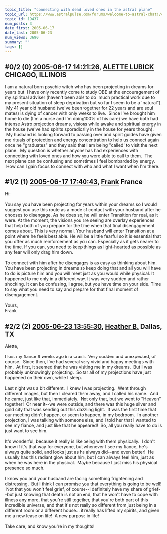 ```yaml
---
topic_title: "connecting with dead loved ones in the astral plane"
topic_url: https://www.astralpulse.com/forums/welcome-to-astral-chat!/connecting-with-dead-loved-ones-in-the-astral-plane
topic_id: 19437
num_posts: 3
date_first: 2005-06-17
date_last: 2005-06-23
num_views: 3690
summary: ""
tags: []
---
```


## \#0/2 (0) [2005-06-17 14:21:26](https://www.astralpulse.com/forums/index.php?msg=166977), [ALETTE LUBICK](https://www.astralpulse.com/forums/profile/?u=9265) CHICAGO, ILLINOIS ##
<section>
I am a natural born psychic witch who has been projecting in dreams for years but  I have only recently come to study OBE at the encouragement of my spiritual adviser (haven't been able to do  much practical work due to my present situation of sleep deprivation but so far I seem to be a 'natural").  My 41 year old husband (we've been together for 22 years and are soul mates) is dying of cancer with only weeks to live.  Since I've brought him home to die (I'm a nurse and I'm doing100% of his care) we have both had intense Astro projection dreams, visions while awake and spiritual energy in the house (we've had spirits sporadically in the house for years though).  My husband is looking forward to passing over and spirit guides have given me rituals of protection and energy concentration to help us connect again once he "graduates" and they said that I am being "called' to visit the next plane.  My question is whether anyone has had experiences with connecting with loved ones and how you were able to call to them.  The next plane can be confusing and sometimes I feel bombarded by energy.  How can I gain focus to connect with who and what I want when I'm there.
</section>

## \#1/2 (1) [2005-06-17 17:40:43](https://www.astralpulse.com/forums/index.php?msg=166999), [Frank](https://www.astralpulse.com/forums/profile/?u=359) France ##
<section>
Hi:
<br>
<br>
You say you have been projecting for years within your dreams so I would suggest you use this route as a mode of contact with your husband after he chooses to disengage. As he does so, he will enter Transition for real, as it were. At the moment, the visions you are seeing are overlay experiences that help both of you prepare for the time when that final disengagement comes about. This is very normal. Your husband will enter Transition at a point where he feels best able. He will be a little fearful so it is essential that you offer as much reinforcement as you can. Especially as it gets nearer to the time. If you can, you need to keep things as light-hearted as possible as any fear will only drag him down.
<br>
<br>
To connect with him after he disengages is as easy as thinking about him. You have been projecting in dreams so keep doing that and all you will have to do is picture him and you will meet just as you would while physical. It happened to me only in a different way. It was very sudden and rather shocking. It can be confusing, I agree, but you have time on your side. Time to say what you need to say and prepare for that final moment of disengagement.
<br>
<br>
Yours,
<br>
Frank
</section>

## \#2/2 (2) [2005-06-23 13:55:30](https://www.astralpulse.com/forums/index.php?msg=167696), [Heather B.](https://www.astralpulse.com/forums/profile/?u=9289) Dallas, TX ##
<section>
Alette,
<br>
<br>
I lost my fiance 8 weeks ago in a crash.  Very sudden and unexpected, of course.  Since then, I've had several very vivid and happy meetings with him.  At first, it seemed that he was visiting me in my dreams.  But I was probably unknowingly projecting.  So far all of my projections have just happened on their own, while I sleep.
<br>
<br>
Last night was a bit different.  I knew I was projecting.  Went through different images, but then I cleared them away, and I called his name.  And he came, just like that, immediately.  Not only that, but we went to "Heaven" together!  Or near it--we were outside, and there was this huge silver and gold city that was sending out this dazzling light.  It was the first time that our meeting didn't happen, or seem to happen, in my bedroom.  In another projection, I was talking with someone else, and I told her that I wanted to see my fiance, and just like that he appeared!  So, all you really have to do is just want to see him.
<br>
<br>
It's wonderful, because it really is like being with them physically.  I don't know if it's that way for everyone, but whenever I see my fiance, he's always quite solid, and looks just as he always did--and even better!  He usually has this radiant glow about him, but I can always feel him, just as when he was here in the physical.  Maybe because I just miss his physical presence so much.
<br>
<br>
I know you and your husband are facing something frightening and distressing.  But I think I can promise you that everything is going to be well!  Not that you won't feel grief, of course--I definitely have my share of grief--but just knowing that death is not an end, that he won't have to cope with illness any more, that you're still together, that you're both part of this incredible universe, and that it's not really so different from just being in a different room or a different house... it really has lifted my spirits, and given me a new lease on life!  A new purpose in life!
<br>
<br>
Take care, and know you're in my thoughts!
</section>